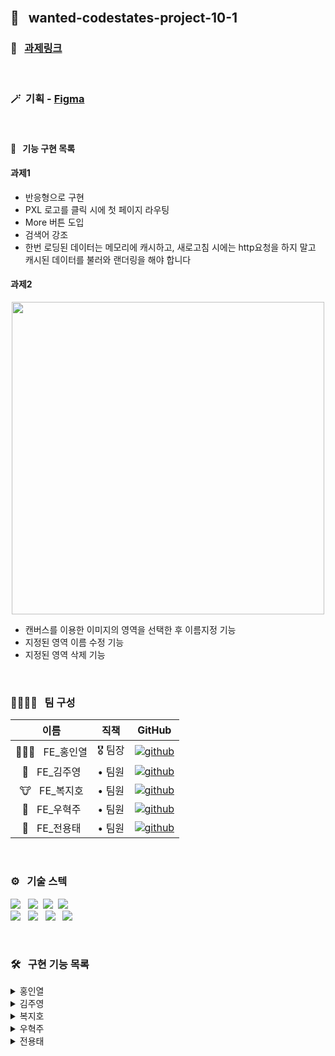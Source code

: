 <br />

## 🌈 &nbsp; wanted-codestates-project-10-1

### 📎 &nbsp; [과제링크](https://xenodochial-goldwasser-50a9b3.netlify.app)

<br />

### 🪄&nbsp; 기획 - [Figma](https://www.figma.com/file/a5bjAfNT7BuWpGPrmwJqJY/Untitled?node-id=0%3A1)
 
<br /> 
 
#### 🎉 &nbsp; 기능 구현 목록

#### 과제1
- 반응형으로 구현
- PXL 로고를 클릭 시에 첫 페이지 라우팅
- More 버튼 도입
- 검색어 강조
- 한번 로딩된 데이터는 메모리에 캐시하고, 새로고침 시에는 http요청을 하지 말고 캐시된 데이터를 불러와 랜더링을 해야 합니다



#### 과제2
<div align="center">
<img width="500px" src="https://user-images.githubusercontent.com/87487161/159151534-fb75745f-1073-406c-b0cb-07cffced331b.gif"/>
</div>

- 캔버스를 이용한 이미지의 영역을 선택한 후 이름지정 기능
- 지정된 영역 이름 수정 기능
- 지정된 영역 삭제 기능

<br />

### 👨‍👨‍👧‍👧 &nbsp; 팀 구성

|     이름     | 직책 |                                                                  GitHub                                                                   |
| :----------: | :----: | :-------------------------------------------------------------------------------------------------------------------------------------: |
| 🏄🏻‍♂️ &nbsp; FE_홍인열 | 🎖 팀장  |  [![github](https://img.shields.io/badge/홍인열-181717?style=flat-square&logo=GitHub&logoColor=white)](https://github.com/hinyc)    |
| 🐸 &nbsp; FE_김주영 | • 팀원  | [![github](https://img.shields.io/badge/김주영-181717?style=flat-square&logo=GitHub&logoColor=white)](https://github.com/juo1221) |
| 🐮 &nbsp; FE_복지호 | • 팀원  |   [![github](https://img.shields.io/badge/복지호-181717?style=flat-square&logo=GitHub&logoColor=white)](https://github.com/Jiho31)    |
| 🍔 &nbsp; FE_우혁주 | • 팀원  | [![github](https://img.shields.io/badge/우혁주-181717?style=flat-square&logo=GitHub&logoColor=white)](https://github.com/Space-Belt) |
| 🍕 &nbsp; FE_전용태 | • 팀원  |    [![github](https://img.shields.io/badge/전용태-181717?style=flat-square&logo=GitHub&logoColor=white)](https://github.com/yong313)     |

<br />

### ️⚙️ &nbsp; 기술 스텍 

<img src="https://img.shields.io/badge/Reat-333333?style=flat-round&logo=React&logoColor=ffffff"/></a> &nbsp;
<img src="https://img.shields.io/badge/JavaScript-333333?style=flat-round&logo=JavaScript&logoColor=ffffff"/></a>&nbsp;
<img src="https://img.shields.io/badge/HTML5-333333?style=flat-round&logo=HTML5&logoColor=ffffff"/></a>&nbsp;
<img src="https://img.shields.io/badge/CSS3-333333?style=flat-round&logo=CSS3&logoColor=ffffff"/></a> &nbsp;<br />
<img src="https://img.shields.io/badge/Redux-333333?style=flat-round&logo=Redux&logoColor=ffffff"/></a> &nbsp;
<img src="https://img.shields.io/badge/Axios-333333?style=flat-round&logo=PlayStation&logoColor=ffffff"/></a> &nbsp;
<img src="https://img.shields.io/badge/Figma-333333?style=flat-round&logo=Figma&logoColor=ffffff"/></a> &nbsp;
<img src="https://img.shields.io/badge/Discord-333333?style=flat-round&logo=Discord&logoColor=ffffff"/></a> &nbsp;

<br />

### 🛠 &nbsp; 구현 기능 목록

<details>
  <summary>홍인열</summary>
  <ul>
   <li>과제2 캔버스 영역 선택 기능 구현</li>
   <li>선택된 영역 텍스트 수정 및 삭제 기능 구현</li>
  </ul>
</details>
<details>
  <summary>김주영</summary>
  <ul>
   
  </ul>
</details>
<details>
  <summary>복지호</summary>
  <ul>
  
  </ul>
</details>
<details>
  <summary>우혁주</summary>
    <ul>
     <li>캔버스 & 모달창 구현</li>
     <li>선택된 영역 텍스트 수정 및 삭제 기능 구현</li>
     <li>인열님과 페어코딩</li>
    </ul>
</details>
<details>
  <summary>전용태</summary>
  <ul>
  
  </ul>
</details>


<br />
